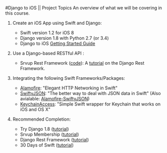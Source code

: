 #Django to iOS || Project Topics
An overview of what we will be covering in this course.


1. Create an iOS App using Swift and Django:
	- Swift version 1.2 for iOS 8
	- Django version 1.8 with Python 2.7 (or 3.4)
	- Django to iOS [Getting Started Guide](https://github.com/codingforentrepreneurs/Django-to-iOS/blob/master/Guides/Getting_Started.md)

2. Use a Django-based RESTful API :
 	- Srvup Rest Framework ([code](https://github.com/codingforentrepreneurs/srvup-rest-framework)): A [tutorial](https://joincfe.com/projects/django-rest-framework/) on the Django Rest Framework.

3. Integrating the following Swift Frameworks/Packages: 
	- [Alamofire](https://github.com/Alamofire/Alamofire): "Elegant HTTP Networking in Swift"
	- [SwiftyJSON](https://github.com/SwiftyJSON/SwiftyJSON): "The better way to deal with JSON data in Swift" (Also avialable: [Alamofire-SwiftyJSON](https://github.com/SwiftyJSON/Alamofire-SwiftyJSON))
	- [KeychainAccess](https://github.com/kishikawakatsumi/KeychainAccess): "Simple Swift wrapper for Keychain that works on iOS and OS X"

4. Recommended Completion:
	- Try Django 1.8 ([tutorial](https://www.youtube.com/playlist?list=PLEsfXFp6DpzRcd-q4vR5qAgOZUuz8041S))
	- Srvup Membership ([tutorial](https://joincfe.com/projects/srvup-membership/))
	- Django Rest Framework ([tutorial](https://joincfe.com/projects/django-rest-framework/))
	- 30 Days of Swift ([tutorial](https://joincfe.com/projects/30-days-swift))